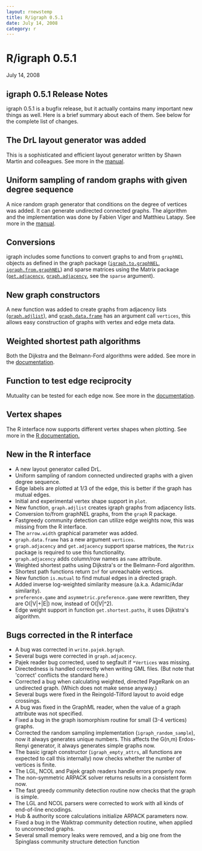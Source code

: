 ```yaml
---
layout: rnewstemp
title: R/igraph 0.5.1
date: July 14, 2008
category: r
---
```


R/igraph 0.5.1
==============

July 14, 2008

igraph 0.5.1 Release Notes
--------------------------

igraph 0.5.1 is a bugfix release, but it actually contains many 
important new things as well. Here is a brief summary about each of 
them. See below for the complete list of changes.

<!--more-->

## The DrL layout generator was added

This is a sophisticated and efficient layout generator written by 
Shawn Martin and colleagues. See more in the 
<a href="doc-0.5.1/R/layout.drl.html">manual</a>.

## Uniform sampling of random graphs with given degree sequence

A nice random graph generator that conditions on the degree of vertices 
was added. It can generate undirected connected graphs.
The algorithm and the implementation was done by
Fabien Viger and Matthieu Latapy. See more in the 
<a href="doc-0.5.1/R/degree.sequence.game.html">manual</a>.

## Conversions

igraph includes some functions to convert graphs to and from 
`graphNEL` objects as defined in the graph package
(<a href="doc-0.5.1/R/graphNEL.html">`igraph.to.graphNEL`</a>,
<a href="doc-0.5.1/R/graphNEL.html">`igraph.from.graphNEL`</a>) and 
sparse matrices using the Matrix package 
(<a href="doc-0.5.1/R/conversion.html">`get.adjacency`</a>, 
<a href="doc-0.5.1/R/graph.adjacency.html">`graph.adjacency`</a>,
see the `sparse` argument).

## New graph constructors

A new function was added to create graphs from adjacency lists
(<a href="doc-0.5.1/R/graph.adjlist.html">`graph.adjlist`</a>), 
and <a href="doc-0.5.1/R/graph.data.frame.html">`graph.data.frame`</a>
has an argument call `vertices`, this allows easy
construction of graphs with vertex and edge meta data.

## Weighted shortest path algorithms

Both the Dijkstra and the Belmann-Ford algorithms were added. 
See more in the 
<a href="doc-0.5.1/R/shortest.paths.html">documentation</a>.

## Function to test edge reciprocity

Mutuality can be tested for each edge now. See more in the 
<a href="doc-0.5.1/R/is.mutual.html">documentation</a>.

## Vertex shapes

The R interface now supports different vertex shapes when plotting. 
See more in the <a href="doc-0.5.1/R/igraph.vertex.shapes.html">
R documentation.</a>

New in the R interface
----------------------

- A new layout generator called DrL.
- Uniform sampling of random connected undirected graphs with a 
  given degree sequence.
- Edge labels are plotted at 1/3 of the edge, this is better if 
  the graph has mutual edges.
- Initial and experimental vertex shape support in `plot`.
- New function, `graph.adjlist` creates igraph graphs from
  adjacency lists.
- Conversion to/from graphNEL graphs, from the `graph` R package.
- Fastgreedy community detection can utilize edge weights now, this 
  was missing from the R interface.
- The `arrow.width` graphical parameter was added.
- `graph.data.frame` has a new argument `vertices`.
- `graph.adjacency` and `get.adjacency` support sparse matrices, 
  the `Matrix` package is required to use this functionality.
- `graph.adjacency` adds column/row names as `name` attribute.
- Weighted shortest paths using Dijkstra's or the Belmann-Ford 
  algorithm.
- Shortest path functions return `Inf` for unreachable vertices.
- New function `is.mutual` to find mutual edges in a directed graph.
- Added inverse log-weighted similarity measure (a.k.a. Adamic/Adar
  similarity).
- `preference.game` and `asymmetric.preference.game` were 
  rewritten, they are O(|V|+|E|) now, instead of O(|V|^2).
- Edge weight support in function `get.shortest.paths`, it uses 
  Dijkstra's algorithm.

Bugs corrected in the R interface
---------------------------------
  
- A bug was corrected in `write.pajek.bgraph`.
- Several bugs were corrected in `graph.adjacency`.
- Pajek reader bug corrected, used to segfault if `*Vertices`
  was missing.
- Directedness is handled correctly when writing GML files.
  (But note that 'correct' conflicts the standard here.)
- Corrected a bug when calculating weighted, directed PageRank on an 
  undirected graph. (Which does not make sense anyway.)
- Several bugs were fixed in the Reingold-Tilford layout to avoid 
  edge crossings.
- A bug was fixed in the GraphML reader, when the value of a graph
  attribute was not specified.
- Fixed a bug in the graph isomorphism routine for small (3-4 vertices)
  graphs.
- Corrected the random sampling implementation (`igraph_random_sample`),
  now it always generates unique numbers. This affects the 
  G(n,m) Erdos-Renyi generator, it always generates simple graphs now.
- The basic igraph constructor (`igraph_empty_attrs`, all functions 
  are expected to call this internally) now checks whether the number
  of vertices is finite.
- The LGL, NCOL and Pajek graph readers handle errors properly now.
- The non-symmetric ARPACK solver returns results in a consistent form
  now.
- The fast greedy community detection routine now checks that the graph
  is simple.
- The LGL and NCOL parsers were corrected to work with all 
  kinds of end-of-line encodings.
- Hub & authority score calculations initialize ARPACK parameters now.
- Fixed a bug in the Walktrap community detection routine, when applied 
  to unconnected graphs.
- Several small memory leaks were removed, and a big one from the Spinglass
  community structure detection function
